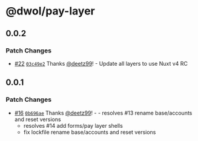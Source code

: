 # @dwol/pay-layer

## 0.0.2

### Patch Changes

- [#22](https://github.com/deetz99/nuxt-layers-monorepo/pull/22) [`03c49e2`](https://github.com/deetz99/nuxt-layers-monorepo/commit/03c49e26d8ab3dbd3b5665d1854d3e1d6e98bf5a) Thanks [@deetz99](https://github.com/deetz99)! - Update all layers to use Nuxt v4 RC

## 0.0.1

### Patch Changes

- [#16](https://github.com/deetz99/nuxt-layers-monorepo/pull/16) [`0b696ae`](https://github.com/deetz99/nuxt-layers-monorepo/commit/0b696ae118eced94af11b141725703eb83c1bc2b) Thanks [@deetz99](https://github.com/deetz99)! - - resolves #13 rename base/accounts and reset versions
  - resolves #14 add forms/pay layer shells
  - fix lockfile rename base/accounts and reset versions
